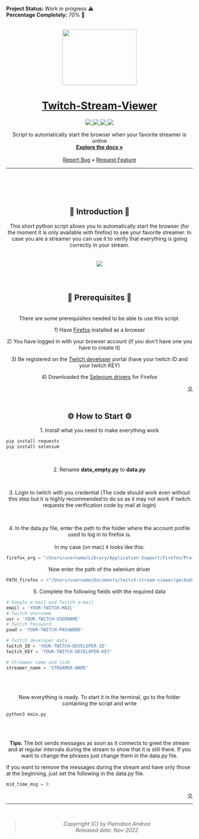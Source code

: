 <div id="top"></div>

<!-- Working ✅ Work in progress ⚠️ ~~Deprecate~~ ⛔️ -->
**Project Status:** Work in progress ⚠️
<br/>
**Percentage Completely:** 70% 🔋
<br/>
<br/>

<p align="center">
  <img src="https://www.freepnglogos.com/uploads/twitch-tv-user-logos-4.png" width="200" height="150">
</p>

<h1 align="center">
    <a href="https://github.com/Piero24/twitch-stream-viewer">Twitch-Stream-Viewer</a>
</h1>
<p align="center">
	<!-- BADGE -->
  <a href="https://github.com/Piero24/twitch-stream-viewer/commits/master">
    <img src="https://img.shields.io/github/last-commit/piero24/twitch-stream-viewer">
  </a>
  <a href="https://github.com/Piero24/twitch-stream-viewer">
    <img src="https://img.shields.io/badge/Maintained-yes-green.svg">
  </a>
  <!--<a href="https://github.com/Piero24/twitch-stream-viewer">
    <img src="https://img.shields.io/badge/Maintained%3F-no-red.svg">
  </a> -->
  <a href="https://github.com/Piero24/twitch-stream-viewer/issues">
    <img src="https://img.shields.io/github/issues/piero24/twitch-stream-viewer">
  </a>
  <a href="https://github.com/Piero24/twitch-stream-viewer/blob/master/LICENSE">
    <img src="https://img.shields.io/github/license/piero24/twitch-stream-viewer">
  </a>
</p>
<p align="center">
  Script to automatically start the browser when your favorite streamer is online
  <br/>
  <a href="#documentation"><strong>Explore the docs »</strong></a>
  <br/>
  <br/>
  <a href="https://github.com/Piero24/twitch-stream-viewer/issues">Report Bug</a>
   •
  <a href="https://github.com/Piero24/twitch-stream-viewer/issues">Request Feature</a>
</p>


---



<h2 id="introduction" align="center"><br/><br/><br/>📔  Introduction  📔</h2>
          
<p align="center">
  This short python script allows you to automatically start the browser (for the moment it is only available with firefox) to see your favorite streamer. In case you are a streamer you can use it to verify that everything is going correctly in your stream.
  <br/>
  <br/>
  <br/>
  <img src="https://vanschneider.com/blog/content/images/wp-content/uploads/2019/09/02a_Ultimate_Logo.gif">
  <br/>
  <br/>
</p>



<h2 id="prerequisites" align="center"><br/>🧰  Prerequisites  🧰</h2>

<p align="center">
  <br/>
  There are some prerequisites needed to be able to use this script.
  <p align="center">
  1) Have <a href="https://www.mozilla.org/en-US/firefox/new/">Firefox</a> installed as a browser
  </p>
  <p align="center">
  2) You have logged in with your browser account (if you don't have one you have to create it)
  </p>
  <p align="center">
  3) Be registered on the <a href="https://dev.twitch.tv">Twitch developer</a> portal (have your twitch ID and your twitch KEY)
  </p>
  <p align="center">
  4) Downloaded the <a href="https://github.com/mozilla/geckodriver/releases">Selenium drivers</a> for Firefox
  </p>
</p>
  
<p align="right"><a href="#top">⇧</a></p>



<h2 id="how-to-start" align="center"><br/>⚙️  How to Start  ⚙️</h2>

<p align="center"> 
  1. Install what you need to make everything work

  ```sh
  pip install requests
  pip install selenium
  ```
</p>
<br/>
<p align="center">
  2. Rename <b>data_empty.py</b> to <b>data.py</b>
</p>
<br/>
<p align="center">
  3. Login to twitch with you credential (The code should work even without this step but it is highly recommended to do so as it may not work if twitch requests the verification code by mail at login)
</p>
<br/>
<p align="center">
  4. In the data.py file, enter the path to the folder where the account profile used to log in to firefox is.
  <br/><br/>
  In my case (on mac) it looks like this:

  ```python
  firefox_arg = "/Users/username/Library/Application Support/Firefox/Profiles/axglk2qpm.default-release"
  ```
  <p align="center">Now enter the path of the selenium driver</p>

  ```python
  PATH_firefox = r"/Users/username/Documents/twitch-stream-viewer/geckodriver"
  ```

</p>
<p align="center">
  5. Complete the following fields with the required data
  
  ```python
  # Google e-mail and Twitch e-mail
  email = 'YOUR-TWITCH-MAIL'
  # Twitch Username
  usr = 'YOUR-TWITCH-USERNAME'
  # Twitch Password
  pswd = 'YOUR-TWITCH-PASSWORD'

  # Twitch developer data
  twitch_ID = 'YOUR-TWITCH-DEVELOPER-ID'
  twitch_KEY = 'YOUR-TWITCH-DEVELOPER-KEY'

  # Streamer name and link
  streamer_name = 'STREAMER-NAME'
  ```
</p>
<br/><br/>
<p align="center">
  Now everything is ready. To start it in the terminal, go to the folder containing the script and write
  
  ```ssh
  python3 main.py
  ```
</p>

<br/><br/>
<p align="center">
  <b>Tips:</b>
  The bot sends messages as soon as it connects to greet the stream and at regular intervals during the stream to show that it is still there. If you want to change the phrases just change them in the data.py file.
  
  If you want to remove the messages during the stream and have only those at the beginning, just set the following in the data.py file.
  
  ```python
  mid_time_msg = 0
  ```
</p>

<p align="right"><a href="#top">⇧</a></p>

---
<br/>

> *<p align="center"> Copyrright (C) by Pietrobon Andrea <br/> Released date: Nov-2022*
